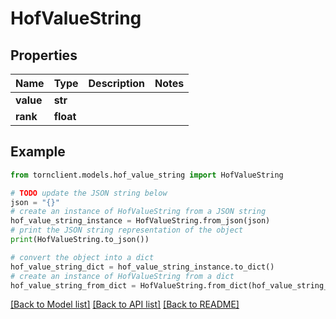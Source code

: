 # HofValueString


## Properties

Name | Type | Description | Notes
------------ | ------------- | ------------- | -------------
**value** | **str** |  | 
**rank** | **float** |  | 

## Example

```python
from tornclient.models.hof_value_string import HofValueString

# TODO update the JSON string below
json = "{}"
# create an instance of HofValueString from a JSON string
hof_value_string_instance = HofValueString.from_json(json)
# print the JSON string representation of the object
print(HofValueString.to_json())

# convert the object into a dict
hof_value_string_dict = hof_value_string_instance.to_dict()
# create an instance of HofValueString from a dict
hof_value_string_from_dict = HofValueString.from_dict(hof_value_string_dict)
```
[[Back to Model list]](../README.md#documentation-for-models) [[Back to API list]](../README.md#documentation-for-api-endpoints) [[Back to README]](../README.md)


